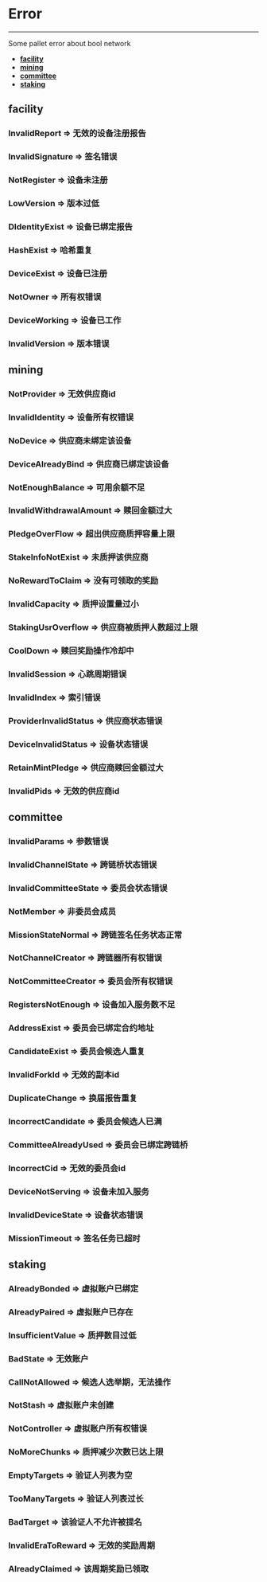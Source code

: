 # Error

---

Some pallet error about bool network

- **[facility](#facility)**
- **[mining](#mining)**
- **[committee](#committee)**
- **[staking](#staking)**



## facility

### InvalidReport => 无效的设备注册报告

### InvalidSignature => 签名错误

### NotRegister => 设备未注册

### LowVersion => 版本过低  

### DIdentityExist => 设备已绑定报告

### HashExist => 哈希重复

### DeviceExist => 设备已注册

### NotOwner => 所有权错误

### DeviceWorking => 设备已工作

### InvalidVersion => 版本错误

## mining

### NotProvider => 无效供应商id

### InvalidIdentity => 设备所有权错误

### NoDevice => 供应商未绑定该设备

### DeviceAlreadyBind => 供应商已绑定该设备

### NotEnoughBalance => 可用余额不足

### InvalidWithdrawalAmount => 赎回金额过大

### PledgeOverFlow => 超出供应商质押容量上限

### StakeInfoNotExist => 未质押该供应商

### NoRewardToClaim => 没有可领取的奖励

### InvalidCapacity => 质押设置量过小

### StakingUsrOverflow => 供应商被质押人数超过上限

### CoolDown => 赎回奖励操作冷却中

### InvalidSession => 心跳周期错误

### InvalidIndex => 索引错误

### ProviderInvalidStatus => 供应商状态错误

### DeviceInvalidStatus => 设备状态错误

### RetainMintPledge => 供应商赎回金额过大

### InvalidPids => 无效的供应商id

## committee

### InvalidParams => 参数错误

### InvalidChannelState => 跨链桥状态错误

### InvalidCommitteeState => 委员会状态错误

### NotMember => 非委员会成员

### MissionStateNormal => 跨链签名任务状态正常

### NotChannelCreator => 跨链器所有权错误

### NotCommitteeCreator => 委员会所有权错误

### RegistersNotEnough => 设备加入服务数不足

### AddressExist => 委员会已绑定合约地址

### CandidateExist => 委员会候选人重复

### InvalidForkId => 无效的副本id

### DuplicateChange => 换届报告重复

### IncorrectCandidate => 委员会候选人已满

### CommitteeAlreadyUsed => 委员会已绑定跨链桥

### IncorrectCid => 无效的委员会id

### DeviceNotServing => 设备未加入服务

### InvalidDeviceState => 设备状态错误

### MissionTimeout => 签名任务已超时

## staking

### AlreadyBonded => 虚拟账户已绑定

### AlreadyPaired => 虚拟账户已存在

### InsufficientValue => 质押数目过低

### BadState => 无效账户

### CallNotAllowed => 候选人选举期，无法操作

### NotStash => 虚拟账户未创建

### NotController => 虚拟账户所有权错误

### NoMoreChunks => 质押减少次数已达上限

### EmptyTargets => 验证人列表为空

### TooManyTargets => 验证人列表过长

### BadTarget => 该验证人不允许被提名

### InvalidEraToReward => 无效的奖励周期

### AlreadyClaimed => 该周期奖励已领取

